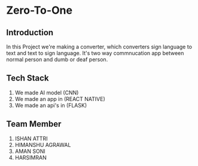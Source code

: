 # Zero-To-One
## Introduction
In this Project we're making a converter, which converters sign language to text and text to sign language. 
It's two way commnucation app between normal person and dumb or deaf person.

## Tech Stack
1. We made AI model (CNN)
2. We made an app in (REACT NATIVE)
3. We made an api's in (FLASK)

## Team Member
1. ISHAN ATTRI
2. HIMANSHU AGRAWAL
3. AMAN SONI
4. HARSIMRAN
